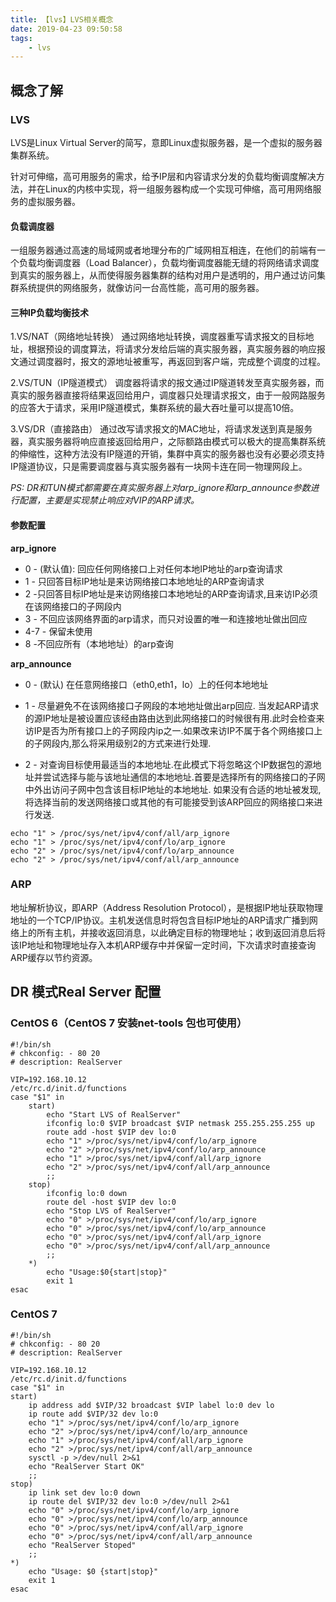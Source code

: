 ```yaml
---
title: 【lvs】LVS相关概念
date: 2019-04-23 09:50:58
tags: 
    - lvs
---
```


## 概念了解

### LVS

LVS是Linux Virtual Server的简写，意即Linux虚拟服务器，是一个虚拟的服务器集群系统。

针对可伸缩，高可用服务的需求，给予IP层和内容请求分发的负载均衡调度解决方法，并在Linux的内核中实现，将一组服务器构成一个实现可伸缩，高可用网络服务的虚拟服务器。

#### 负载调度器
一组服务器通过高速的局域网或者地理分布的广域网相互相连，在他们的前端有一个负载均衡调度器（Load Balancer），负载均衡调度器能无缝的将网络请求调度到真实的服务器上，从而使得服务器集群的结构对用户是透明的，用户通过访问集群系统提供的网络服务，就像访问一台高性能，高可用的服务器。

#### 三种IP负载均衡技术
1.VS/NAT（网络地址转换）
通过网络地址转换，调度器重写请求报文的目标地址，根据预设的调度算法，将请求分发给后端的真实服务器，真实服务器的响应报文通过调度器时，报文的源地址被重写，再返回到客户端，完成整个调度的过程。

2.VS/TUN（IP隧道模式）
调度器将请求的报文通过IP隧道转发至真实服务器，而真实的服务器直接将结果返回给用户，调度器只处理请求报文，由于一般网路服务的应答大于请求，采用IP隧道模式，集群系统的最大吞吐量可以提高10倍。

3.VS/DR（直接路由）
通过改写请求报文的MAC地址，将请求发送到真是服务器，真实服务器将响应直接返回给用户，之际额路由模式可以极大的提高集群系统的伸缩性，这种方法没有IP隧道的开销，集群中真实的服务器也没有必要必须支持IP隧道协议，只是需要调度器与真实服务器有一块网卡连在同一物理网段上。

*PS: DR和TUN模式都需要在真实服务器上对arp_ignore和arp_announce参数进行配置，主要是实现禁止响应对VIP的ARP请求。*

#### 参数配置

**arp_ignore**

- 0 - (默认值): 回应任何网络接口上对任何本地IP地址的arp查询请求 
- 1 - 只回答目标IP地址是来访网络接口本地地址的ARP查询请求 
- 2 -只回答目标IP地址是来访网络接口本地地址的ARP查询请求,且来访IP必须在该网络接口的子网段内 
- 3 - 不回应该网络界面的arp请求，而只对设置的唯一和连接地址做出回应 
- 4-7 - 保留未使用 
- 8 -不回应所有（本地地址）的arp查询

**arp_announce**

- 0 - (默认) 在任意网络接口（eth0,eth1，lo）上的任何本地地址 

- 1 - 尽量避免不在该网络接口子网段的本地地址做出arp回应. 当发起ARP请求的源IP地址是被设置应该经由路由达到此网络接口的时候很有用.此时会检查来访IP是否为所有接口上的子网段内ip之一.如果改来访IP不属于各个网络接口上的子网段内,那么将采用级别2的方式来进行处理. 
- 2 - 对查询目标使用最适当的本地地址.在此模式下将忽略这个IP数据包的源地址并尝试选择与能与该地址通信的本地地址.首要是选择所有的网络接口的子网中外出访问子网中包含该目标IP地址的本地地址. 如果没有合适的地址被发现,将选择当前的发送网络接口或其他的有可能接受到该ARP回应的网络接口来进行发送.

```shell
echo "1" > /proc/sys/net/ipv4/conf/all/arp_ignore
echo "1" > /proc/sys/net/ipv4/conf/lo/arp_ignore
echo "2" > /proc/sys/net/ipv4/conf/lo/arp_announce
echo "2" > /proc/sys/net/ipv4/conf/all/arp_announce
```

### ARP

地址解析协议，即ARP（Address Resolution Protocol），是根据IP地址获取物理地址的一个TCP/IP协议。主机发送信息时将包含目标IP地址的ARP请求广播到网络上的所有主机，并接收返回消息，以此确定目标的物理地址；收到返回消息后将该IP地址和物理地址存入本机ARP缓存中并保留一定时间，下次请求时直接查询ARP缓存以节约资源。

## DR 模式Real Server 配置

### CentOS 6（CentOS 7 安装net-tools 包也可使用）

```shell
#!/bin/sh
# chkconfig: - 80 20
# description: RealServer

VIP=192.168.10.12
/etc/rc.d/init.d/functions
case "$1" in
    start)
        echo "Start LVS of RealServer"
        ifconfig lo:0 $VIP broadcast $VIP netmask 255.255.255.255 up
        route add -host $VIP dev lo:0
        echo "1" >/proc/sys/net/ipv4/conf/lo/arp_ignore
        echo "2" >/proc/sys/net/ipv4/conf/lo/arp_announce
        echo "1" >/proc/sys/net/ipv4/conf/all/arp_ignore
        echo "2" >/proc/sys/net/ipv4/conf/all/arp_announce
        ;;
    stop)
        ifconfig lo:0 down
        route del -host $VIP dev lo:0
        echo "Stop LVS of RealServer"
        echo "0" >/proc/sys/net/ipv4/conf/lo/arp_ignore
        echo "0" >/proc/sys/net/ipv4/conf/lo/arp_announce
        echo "0" >/proc/sys/net/ipv4/conf/all/arp_ignore
        echo "0" >/proc/sys/net/ipv4/conf/all/arp_announce
        ;;
    *)
        echo "Usage:$0{start|stop}"
        exit 1
esac
```

### CentOS 7

```shell
#!/bin/sh
# chkconfig: - 80 20
# description: RealServer

VIP=192.168.10.12
/etc/rc.d/init.d/functions
case "$1" in
start)
	ip address add $VIP/32 broadcast $VIP label lo:0 dev lo
	ip route add $VIP/32 dev lo:0
	echo "1" >/proc/sys/net/ipv4/conf/lo/arp_ignore
	echo "2" >/proc/sys/net/ipv4/conf/lo/arp_announce
	echo "1" >/proc/sys/net/ipv4/conf/all/arp_ignore
	echo "2" >/proc/sys/net/ipv4/conf/all/arp_announce
	sysctl -p >/dev/null 2>&1
	echo "RealServer Start OK"
	;;
stop)
	ip link set dev lo:0 down
	ip route del $VIP/32 dev lo:0 >/dev/null 2>&1
	echo "0" >/proc/sys/net/ipv4/conf/lo/arp_ignore
	echo "0" >/proc/sys/net/ipv4/conf/lo/arp_announce
	echo "0" >/proc/sys/net/ipv4/conf/all/arp_ignore
	echo "0" >/proc/sys/net/ipv4/conf/all/arp_announce
	echo "RealServer Stoped"
	;;
*)
	echo "Usage: $0 {start|stop}"
	exit 1
esac
```

